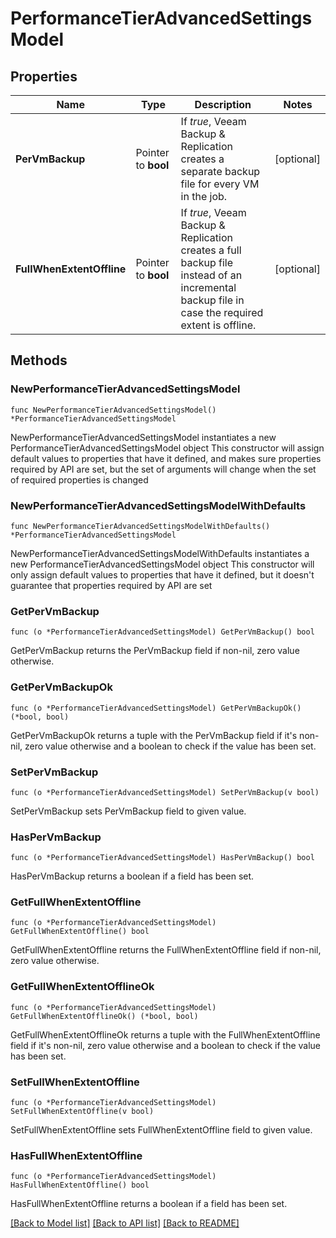 # PerformanceTierAdvancedSettingsModel

## Properties

Name | Type | Description | Notes
------------ | ------------- | ------------- | -------------
**PerVmBackup** | Pointer to **bool** | If *true*, Veeam Backup &amp; Replication creates a separate backup file for every VM in the job. | [optional] 
**FullWhenExtentOffline** | Pointer to **bool** | If *true*, Veeam Backup &amp; Replication creates a full backup file instead of an incremental backup file in case the required extent is offline. | [optional] 

## Methods

### NewPerformanceTierAdvancedSettingsModel

`func NewPerformanceTierAdvancedSettingsModel() *PerformanceTierAdvancedSettingsModel`

NewPerformanceTierAdvancedSettingsModel instantiates a new PerformanceTierAdvancedSettingsModel object
This constructor will assign default values to properties that have it defined,
and makes sure properties required by API are set, but the set of arguments
will change when the set of required properties is changed

### NewPerformanceTierAdvancedSettingsModelWithDefaults

`func NewPerformanceTierAdvancedSettingsModelWithDefaults() *PerformanceTierAdvancedSettingsModel`

NewPerformanceTierAdvancedSettingsModelWithDefaults instantiates a new PerformanceTierAdvancedSettingsModel object
This constructor will only assign default values to properties that have it defined,
but it doesn't guarantee that properties required by API are set

### GetPerVmBackup

`func (o *PerformanceTierAdvancedSettingsModel) GetPerVmBackup() bool`

GetPerVmBackup returns the PerVmBackup field if non-nil, zero value otherwise.

### GetPerVmBackupOk

`func (o *PerformanceTierAdvancedSettingsModel) GetPerVmBackupOk() (*bool, bool)`

GetPerVmBackupOk returns a tuple with the PerVmBackup field if it's non-nil, zero value otherwise
and a boolean to check if the value has been set.

### SetPerVmBackup

`func (o *PerformanceTierAdvancedSettingsModel) SetPerVmBackup(v bool)`

SetPerVmBackup sets PerVmBackup field to given value.

### HasPerVmBackup

`func (o *PerformanceTierAdvancedSettingsModel) HasPerVmBackup() bool`

HasPerVmBackup returns a boolean if a field has been set.

### GetFullWhenExtentOffline

`func (o *PerformanceTierAdvancedSettingsModel) GetFullWhenExtentOffline() bool`

GetFullWhenExtentOffline returns the FullWhenExtentOffline field if non-nil, zero value otherwise.

### GetFullWhenExtentOfflineOk

`func (o *PerformanceTierAdvancedSettingsModel) GetFullWhenExtentOfflineOk() (*bool, bool)`

GetFullWhenExtentOfflineOk returns a tuple with the FullWhenExtentOffline field if it's non-nil, zero value otherwise
and a boolean to check if the value has been set.

### SetFullWhenExtentOffline

`func (o *PerformanceTierAdvancedSettingsModel) SetFullWhenExtentOffline(v bool)`

SetFullWhenExtentOffline sets FullWhenExtentOffline field to given value.

### HasFullWhenExtentOffline

`func (o *PerformanceTierAdvancedSettingsModel) HasFullWhenExtentOffline() bool`

HasFullWhenExtentOffline returns a boolean if a field has been set.


[[Back to Model list]](../README.md#documentation-for-models) [[Back to API list]](../README.md#documentation-for-api-endpoints) [[Back to README]](../README.md)


